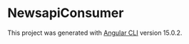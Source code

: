 # NewsapiConsumer

This project was generated with [Angular CLI](https://github.com/angular/angular-cli) version 15.0.2.
